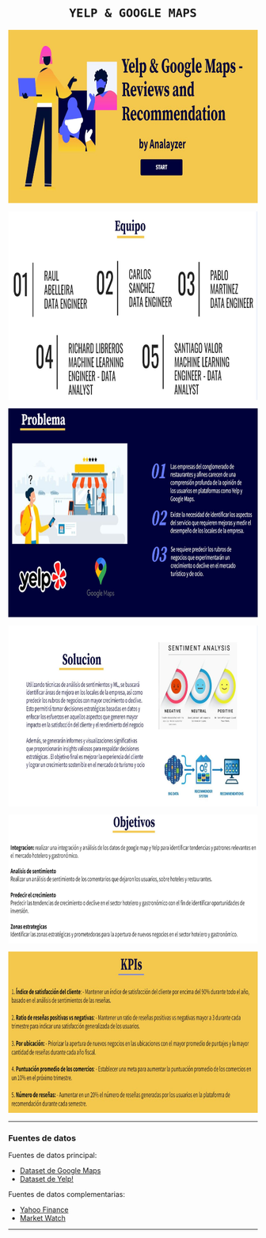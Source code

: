 # <h1 align="center">**`YELP & GOOGLE MAPS`**</h1>

<p align="center">
<img src="img/presentacion 01.JPG"  height="350">


<p align="center">
<img src="img/presentacion 2 equipo.JPG"  height="381">

<p align="center">
<img src="img/presentacion problema  4.JPG"  height="422">

<p align="center">
<img src="img/presentacion solucion.JPG"  height="365">

<p align="center">
<img src="img/presentacion objetivos 2.JPG"  height="260">

<p align="center">
<img src="img/presentacion kpis.JPG"  height="326">

***

### **Fuentes de datos**

Fuentes de datos principal:
+   [Dataset de Google Maps](https://drive.google.com/drive/folders/1Wf7YkxA0aHI3GpoHc9Nh8_scf5BbD4DA?usp=share_link)
+   [Dataset de Yelp!](https://drive.google.com/drive/folders/1TI-SsMnZsNP6t930olEEWbBQdo_yuIZF?usp=sharing)

Fuentes de datos complementarias:
+   [Yahoo Finance](https://finance.yahoo.com/)
+   [Market Watch](https://marketwatch.com)

***

